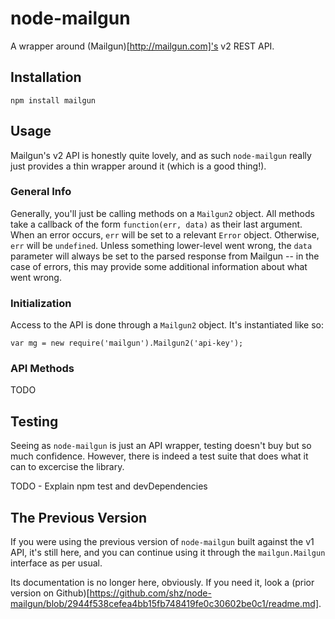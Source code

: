 # node-mailgun

A wrapper around (Mailgun)[http://mailgun.com]'s v2 REST API.

## Installation

    npm install mailgun

## Usage

Mailgun's v2 API is honestly quite lovely, and as such `node-mailgun`
really just provides a thin wrapper around it (which is a good thing!).

### General Info

Generally, you'll just be calling methods on a `Mailgun2` object.  All
methods take a callback of the form `function(err, data)` as their last
argument.  When an error occurs, `err` will be set to a relevant `Error`
object.  Otherwise, `err` will be `undefined`.  Unless something lower-level
went wrong, the `data` parameter will always be set to the parsed
response from Mailgun -- in the case of errors, this may provide some
additional information about what went wrong.

### Initialization

Access to the API is done through a `Mailgun2` object.  It's instantiated
like so:

    var mg = new require('mailgun').Mailgun2('api-key');

### API Methods

TODO

## Testing

Seeing as `node-mailgun` is just an API wrapper, testing doesn't buy but
so much confidence.  However, there is indeed a test suite that does
what it can to excercise the library.

TODO - Explain npm test and devDependencies

## The Previous Version

If you were using the previous version of `node-mailgun` built against
the v1 API, it's still here, and you can continue using it through the
`mailgun.Mailgun` interface as per usual.

Its documentation is no longer here, obviously.  If you need it, look
a (prior version on Github)[https://github.com/shz/node-mailgun/blob/2944f538cefea4bb15fb748419fe0c30602be0c1/readme.md].
